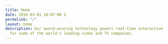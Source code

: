 ```yaml
---
title: Home
date: 2016-03-01 18:07:00 Z
permalink: "/"
layout: home
description: Our award-winning technology powers real-time interactive video graphics
  for some of the world's leading video and TV companies.
---
```


